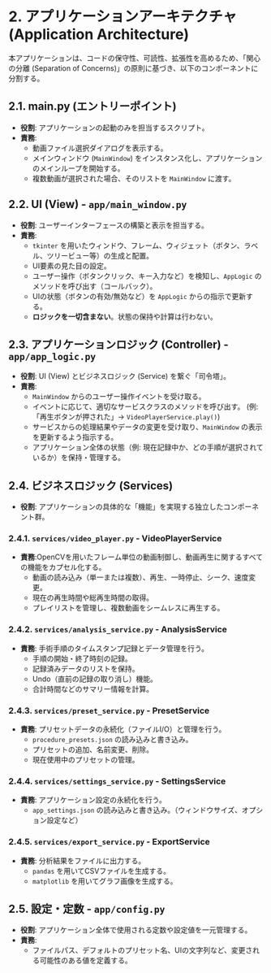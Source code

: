 # 2. アプリケーションアーキテクチャ (Application Architecture)

本アプリケーションは、コードの保守性、可読性、拡張性を高めるため、「関心の分離 (Separation of Concerns)」の原則に基づき、以下のコンポーネントに分割する。

## 2.1. main.py (エントリーポイント)
-   **役割**: アプリケーションの起動のみを担当するスクリプト。
-   **責務**:
    -   動画ファイル選択ダイアログを表示する。
    -   メインウィンドウ (`MainWindow`) をインスタンス化し、アプリケーションのメインループを開始する。
    -   複数動画が選択された場合、そのリストを `MainWindow` に渡す。

## 2.2. UI (View) - `app/main_window.py`
-   **役割**: ユーザーインターフェースの構築と表示を担当する。
-   **責務**:
    -   `tkinter` を用いたウィンドウ、フレーム、ウィジェット（ボタン、ラベル、ツリービュー等）の生成と配置。
    -   UI要素の見た目の設定。
    -   ユーザー操作（ボタンクリック、キー入力など）を検知し、`AppLogic` のメソッドを呼び出す（コールバック）。
    -   UIの状態（ボタンの有効/無効など）を `AppLogic` からの指示で更新する。
    -   **ロジックを一切含まない**。状態の保持や計算は行わない。

## 2.3. アプリケーションロジック (Controller) - `app/app_logic.py`
-   **役割**: UI (View) とビジネスロジック (Service) を繋ぐ「司令塔」。
-   **責務**:
    -   `MainWindow` からのユーザー操作イベントを受け取る。
    -   イベントに応じて、適切なサービスクラスのメソッドを呼び出す。 (例: 「再生ボタンが押された」→ `VideoPlayerService.play()`)
    -   サービスからの処理結果やデータの変更を受け取り、`MainWindow` の表示を更新するよう指示する。
    -   アプリケーション全体の状態（例: 現在記録中か、どの手順が選択されているか）を保持・管理する。

## 2.4. ビジネスロジック (Services)
-   **役割**: アプリケーションの具体的な「機能」を実現する独立したコンポーネント群。

### 2.4.1. `services/video_player.py` - VideoPlayerService
-   **責務**:OpenCVを用いたフレーム単位の動画制御し、動画再生に関するすべての機能をカプセル化する。
    -   動画の読み込み（単一または複数）、再生、一時停止、シーク、速度変更。
    -   現在の再生時間や総再生時間の取得。
    -   プレイリストを管理し、複数動画をシームレスに再生する。

### 2.4.2. `services/analysis_service.py` - AnalysisService
-   **責務**: 手術手順のタイムスタンプ記録とデータ管理を行う。
    -   手順の開始・終了時刻の記録。
    -   記録済みデータのリストを保持。
    -   Undo（直前の記録の取り消し）機能。
    -   合計時間などのサマリー情報を計算。

### 2.4.3. `services/preset_service.py` - PresetService
-   **責務**: プリセットデータの永続化（ファイルI/O）と管理を行う。
    -   `procedure_presets.json` の読み込みと書き込み。
    -   プリセットの追加、名前変更、削除。
    -   現在使用中のプリセットの管理。

### 2.4.4. `services/settings_service.py` - SettingsService
-   **責務**: アプリケーション設定の永続化を行う。
    -   `app_settings.json` の読み込みと書き込み。（ウィンドウサイズ、オプション設定など）

### 2.4.5. `services/export_service.py` - ExportService
-   **責務**: 分析結果をファイルに出力する。
    -   `pandas` を用いてCSVファイルを生成する。
    -   `matplotlib` を用いてグラフ画像を生成する。

## 2.5. 設定・定数 - `app/config.py`
-   **役割**: アプリケーション全体で使用される定数や設定値を一元管理する。
-   **責務**:
    -   ファイルパス、デフォルトのプリセット名、UIの文字列など、変更される可能性のある値を定義する。